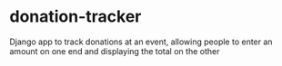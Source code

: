 # donation-tracker
Django app to track donations at an event, allowing people to enter an amount on one end and displaying the total on the other
